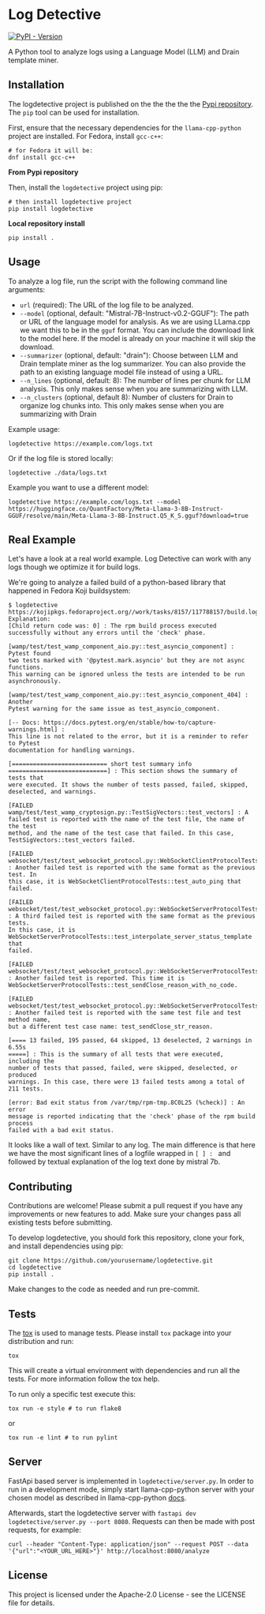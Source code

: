 Log Detective
=============

[![PyPI - Version](https://img.shields.io/pypi/v/logdetective?color=blue)][PyPI Releases]

[PyPI Releases]: https://pypi.org/project/logdetective/#history

A Python tool to analyze logs using a Language Model (LLM) and Drain template miner.

Installation
------------

The logdetective project is published on the the the the the [Pypi repository](https://pypi.org/project/logdetective/). The `pip` tool can be used for installation.

First, ensure that the necessary dependencies for the `llama-cpp-python` project are installed. For Fedora, install `gcc-c++`:

    # for Fedora it will be:
    dnf install gcc-c++

**From Pypi repository**

Then, install the `logdetective` project using pip:

    # then install logdetective project
    pip install logdetective

**Local repository install**

    pip install .

Usage
-----

To analyze a log file, run the script with the following command line arguments:
- `url` (required): The URL of the log file to be analyzed.
- `--model` (optional, default: "Mistral-7B-Instruct-v0.2-GGUF"): The path or URL of the language model for analysis. As we are using LLama.cpp we want this to be in the `gguf` format. You can include the download link to the model here. If the model is already on your machine it will skip the download.
- `--summarizer` (optional, default: "drain"): Choose between LLM and Drain template miner as the log summarizer. You can also provide the path to an existing language model file instead of using a URL.
- `--n_lines` (optional, default: 8): The number of lines per chunk for LLM analysis. This only makes sense when you are summarizing with LLM.
- `--n_clusters` (optional, default 8): Number of clusters for Drain to organize log chunks into. This only makes sense when you are summarizing with Drain

Example usage:

    logdetective https://example.com/logs.txt

Or if the log file is stored locally:

    logdetective ./data/logs.txt

Example you want to use a different model:

    logdetective https://example.com/logs.txt --model https://huggingface.co/QuantFactory/Meta-Llama-3-8B-Instruct-GGUF/resolve/main/Meta-Llama-3-8B-Instruct.Q5_K_S.gguf?download=true


Real Example
------------
Let's have a look at a real world example. Log Detective can work with any logs though we optimize it for build logs.

We're going to analyze a failed build of a python-based library that happened in Fedora Koji buildsystem:
```
$ logdetective https://kojipkgs.fedoraproject.org//work/tasks/8157/117788157/build.log
Explanation:
[Child return code was: 0] : The rpm build process executed successfully without any errors until the 'check' phase.

[wamp/test/test_wamp_component_aio.py::test_asyncio_component] : Pytest found
two tests marked with '@pytest.mark.asyncio' but they are not async functions.
This warning can be ignored unless the tests are intended to be run
asynchronously.

[wamp/test/test_wamp_component_aio.py::test_asyncio_component_404] : Another
Pytest warning for the same issue as test_asyncio_component.

[-- Docs: https://docs.pytest.org/en/stable/how-to/capture-warnings.html] :
This line is not related to the error, but it is a reminder to refer to Pytest
documentation for handling warnings.

[=========================== short test summary info
============================] : This section shows the summary of tests that
were executed. It shows the number of tests passed, failed, skipped,
deselected, and warnings.

[FAILED wamp/test/test_wamp_cryptosign.py::TestSigVectors::test_vectors] : A
failed test is reported with the name of the test file, the name of the test
method, and the name of the test case that failed. In this case,
TestSigVectors::test_vectors failed.

[FAILED
websocket/test/test_websocket_protocol.py::WebSocketClientProtocolTests::test_auto_ping]
: Another failed test is reported with the same format as the previous test. In
this case, it is WebSocketClientProtocolTests::test_auto_ping that failed.

[FAILED websocket/test/test_websocket_protocol.py::WebSocketServerProtocolTests::test_interpolate_server_status_template]
: A third failed test is reported with the same format as the previous tests.
In this case, it is
WebSocketServerProtocolTests::test_interpolate_server_status_template that
failed.

[FAILED websocket/test/test_websocket_protocol.py::WebSocketServerProtocolTests::test_sendClose_reason_with_no_code]
: Another failed test is reported. This time it is
WebSocketServerProtocolTests::test_sendClose_reason_with_no_code.

[FAILED websocket/test/test_websocket_protocol.py::WebSocketServerProtocolTests::test_sendClose_str_reason]
: Another failed test is reported with the same test file and test method name,
but a different test case name: test_sendClose_str_reason.

[==== 13 failed, 195 passed, 64 skipped, 13 deselected, 2 warnings in 6.55s
=====] : This is the summary of all tests that were executed, including the
number of tests that passed, failed, were skipped, deselected, or produced
warnings. In this case, there were 13 failed tests among a total of 211 tests.

[error: Bad exit status from /var/tmp/rpm-tmp.8C0L25 (%check)] : An error
message is reported indicating that the 'check' phase of the rpm build process
failed with a bad exit status.
```

It looks like a wall of text. Similar to any log. The main difference is that here we have the most significant lines of a logfile wrapped in `[ ] : ` and followed by textual explanation of the log text done by mistral 7b.


Contributing
------------

Contributions are welcome! Please submit a pull request if you have any improvements or new features to add. Make sure your changes pass all existing tests before submitting.

To develop logdetective, you should fork this repository, clone your fork, and install dependencies using pip:

    git clone https://github.com/yourusername/logdetective.git
    cd logdetective
    pip install .

Make changes to the code as needed and run pre-commit.

Tests
-----

The [tox](https://github.com/tox-dev/tox) is used to manage tests. Please install `tox` package into your distribution and run:

    tox

This will create a virtual environment with dependencies and run all the tests. For more information follow the tox help.

To run only a specific test execute this:

    tox run -e style # to run flake8

or

    tox run -e lint # to run pylint

Server
------

FastApi based server is implemented in `logdetective/server.py`. In order to run in a development mode,
simply start llama-cpp-python server with your chosen model as described in llama-cpp-python [docs](https://llama-cpp-python.readthedocs.io/en/latest/server/#running-the-server).

Afterwards, start the logdetective server with `fastapi dev logdetective/server.py --port 8080`.
Requests can then be made with post requests, for example:

    curl --header "Content-Type: application/json" --request POST --data '{"url":"<YOUR_URL_HERE>"}' http://localhost:8080/analyze


License
-------

This project is licensed under the Apache-2.0 License - see the LICENSE file for details.
